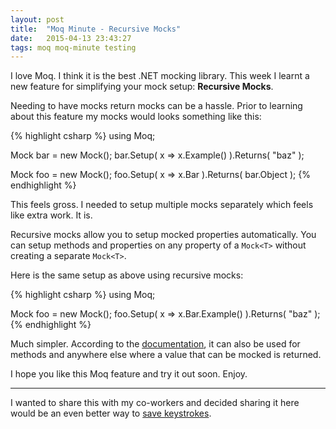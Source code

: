 ```yaml
---
layout: post
title:  "Moq Minute - Recursive Mocks"
date:   2015-04-13 23:43:27
tags: moq moq-minute testing
---
```


I love Moq. I think it is the best .NET mocking library. This week I learnt
a new feature for simplifying your mock setup: **Recursive Mocks**.

Needing to have mocks return mocks can be a hassle. Prior to learning about this
feature my mocks would looks something like this:

{% highlight csharp %}
using Moq;

Mock<Bar> bar = new Mock<Bar>();
bar.Setup( x => x.Example() ).Returns( "baz" );

Mock<Foo> foo = new Mock<Foo>();
foo.Setup( x => x.Bar ).Returns( bar.Object );
{% endhighlight %}

This feels gross. I needed to setup multiple mocks separately which feels like
extra work. It is.

Recursive mocks allow you to setup mocked properties automatically. You can
setup methods and properties on any property of a ``Mock<T>`` without
creating a separate ``Mock<T>``.

Here is the same setup as above using recursive mocks:

{% highlight csharp %}
using Moq;

Mock<Foo> foo = new Mock<Foo>();
foo.Setup( x => x.Bar.Example() ).Returns( "baz" );
{% endhighlight %}

Much simpler. According to the [documentation][moq], it can also be used for
methods and anywhere else where a value that can be mocked is returned.

I hope you like this Moq feature and try it out soon. Enjoy.

<hr />

I wanted to share this with my co-workers and decided sharing it here would be
an even better way to [save keystrokes][keystrokes].

[keystrokes]: http://blog.jonudell.net/2007/04/10/too-busy-to-blog-count-your-keystrokes/
[moq]: https://github.com/Moq/moq4/wiki/Quickstart#customizing-mock-behavior
